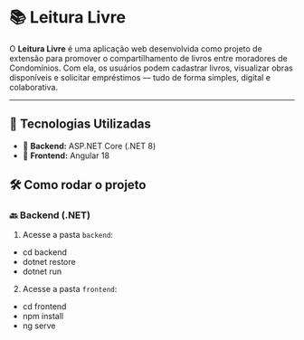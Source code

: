 # 📚 Leitura Livre

O **Leitura Livre** é uma aplicação web desenvolvida como projeto de extensão para promover o compartilhamento de livros entre moradores de Condomínios.
Com ela, os usuários podem cadastrar livros, visualizar obras disponíveis e solicitar empréstimos — tudo de forma simples, digital e colaborativa.

---

## 🚀 Tecnologias Utilizadas

- 🔧 **Backend:** ASP.NET Core (.NET 8)
- 🎨 **Frontend:** Angular 18


## 🛠️ Como rodar o projeto

### 🔙 Backend (.NET)

1. Acesse a pasta `backend`:

- cd backend
- dotnet restore
- dotnet run

2. Acesse a pasta `frontend`:

- cd frontend
- npm install
- ng serve
